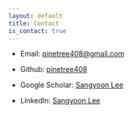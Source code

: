 ```yaml
---
layout: default
title: Contact
is_contact: true
---
```


* Email: [pinetree408@gmail.com](mailto:pinetree408@gmail.com)

* Github: [pinetree408](http://github.com/pinetree408)

* Google Scholar: [Sangyoon Lee](https://scholar.google.com/citations?user=GSp2jNoAAAAJ)

* LinkedIn: [Sangyoon Lee](https://www.linkedin.com/in/sangyoon-lee-408)
